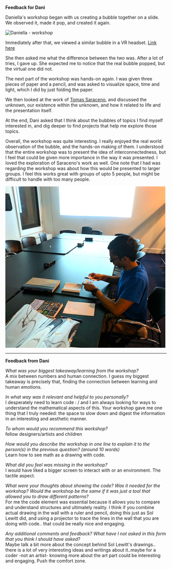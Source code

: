 **Feedback for Dani**

Daniella's workshop began with us creating a bubble together on a slide. We observed it, made it pop, and created it again. 

![Daniella - workshop](http://blog.mithru.com/wp-content/uploads/2017/02/IMG_20170226_000659.jpg)

Immediately after that, we viewed a similar bubble in a VR headset. [Link here](https://mrl.nyu.edu/~perlin/bubble/)

She then asked me what the difference between the two was. After a lot of tries, I gave up. She expected me to notice that the real bubble popped, but the virtual one did not. 

The next part of the workshop was hands-on again. I was given three pieces of paper and a pencil, and was asked to visualize space, time and light, which I did by just folding the paper. 

We then looked at the work of [Tomas Saraceno](http://tomassaraceno.com/), and discussed the unknown, our existence within the unknown, and how it related to life and the presentation itself.

At the end, Dani asked that I think about the bubbles of topics I find myself interested in, and dig deeper to find projects that help me explore those topics.

Overall, the workshop was quite interesting. I really enjoyed the real world observation of the bubble, and the hands-on making of them. I understood that the entire workshop was to present the idea of interconnectedness, but I feel that could be given more importance in the way it was presented. I loved the exploration of Saraceno's work as well. One note that I had was regarding the workshop was about how this would be presented to larger groups. I feel this works great with groups of upto 5 people, but might be difficult to handle with too many people. 

![](https://raw.githubusercontent.com/daniellagr/teachingasart/master/IMG_20170226_002427%20(1).jpg)

-----

**Feedback from Dani**  

*What was your biggest takeaway/learning from the workshop?*  
A mix between numbers and human connection. I guess my biggest takeaway is precisely that, finding the connection between learning and human emotions. 

*In what way was it relevant and helpful to you  personally?*    
I desperately need to learn code : / 
and I am always looking for ways to understand the mathematical aspects of this. 
Your workshop gave me one thing that I truly needed: the space to slow down and digest the information in an interesting and aesthetic manner. 

*To whom would you recommend this workshop?*  
fellow designers/artists and children 

*How would you describe the workshop in one line to explain it to the person(s) in the previous question? (around 10 words)*  
Learn how to see math as a drawing with code. 

*What did you feel was missing in the workshop?*  
I would have liked a bigger screen to interact with or an environment.
The tactile aspect. 

*What were your thoughts about showing the code? Was it needed for the workshop? Would the workshop be the same if it was just a tool that allowed you to draw different patterns?*  
For me the code element was essential because it allows you to compare and understand structures and ultimately reality. I think if you combine actual drawing in the wall with a ruler and pencil, doing this just as Sol Lewitt did, and using a projector to trace the lines in the wall that you are doing with code.. that could be really nice and engaging. 

*Any additional comments and feedback? What have I not asked in this form that you think I should have asked?*  
Maybe talk a bit more about the concept behind Sol Lewitt's drawings.. there is a lot of very interesting ideas and writings about it..maybe for a coder -not an artist- knowing more about the art part could be interesting and engaging. Push the comfort zone.
